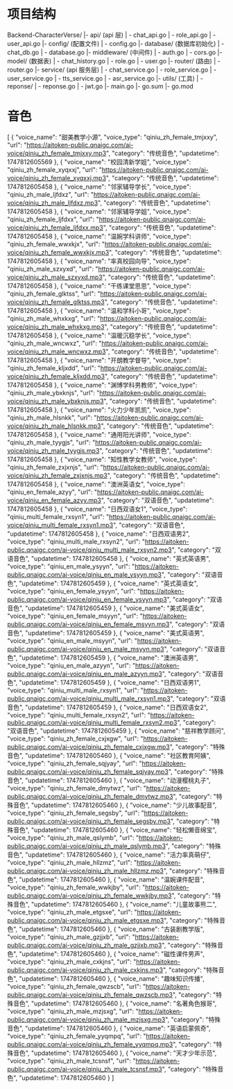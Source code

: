 # 项目结构
Backend-CharacterVerse/
|- api/         (api 层)
| - chat_api.go
| - role_api.go
| - user_api.go
|- config/      (配置文件)
| - config.go
|- database/    (数据库初始化)
| - chat_db.go
| - database.go
|- middleware/  (中间件)
| - auth.go
| - cors.go
|- model/       (数据表)
| - chat_history.go
| - role.go
| - user.go
|- router/      (路由)
| - router.go
|- service/     (api 服务层)
| - chat_service.go
| - role_service.go
| - user_service.go
| - tts_service.go
| - asr_service.go
|- utils/       (工具)
| - reponse/
|  - reponse.go
| - jwt.go
|- main.go
|- go.sum
|- go.mod


# 音色
[
  {
    "voice_name": "甜美教学小源",
    "voice_type": "qiniu_zh_female_tmjxxy",
    "url": "https://aitoken-public.qnaigc.com/ai-voice/qiniu_zh_female_tmjxxy.mp3",
    "category": "传统音色",
    "updatetime": 1747812605569
  },
  {
    "voice_name": "校园清新学姐",
    "voice_type": "qiniu_zh_female_xyqxxj",
    "url": "https://aitoken-public.qnaigc.com/ai-voice/qiniu_zh_female_xyqxxj.mp3",
    "category": "传统音色",
    "updatetime": 1747812605458
  },
  {
    "voice_name": "邻家辅导学长",
    "voice_type": "qiniu_zh_male_ljfdxz",
    "url": "https://aitoken-public.qnaigc.com/ai-voice/qiniu_zh_male_ljfdxz.mp3",
    "category": "传统音色",
    "updatetime": 1747812605458
  },
  {
    "voice_name": "邻家辅导学姐",
    "voice_type": "qiniu_zh_female_ljfdxx",
    "url": "https://aitoken-public.qnaigc.com/ai-voice/qiniu_zh_female_ljfdxx.mp3",
    "category": "传统音色",
    "updatetime": 1747812605458
  },
  {
    "voice_name": "温婉学科讲师",
    "voice_type": "qiniu_zh_female_wwxkjx",
    "url": "https://aitoken-public.qnaigc.com/ai-voice/qiniu_zh_female_wwxkjx.mp3",
    "category": "传统音色",
    "updatetime": 1747812605458
  },
  {
    "voice_name": "率真校园向导",
    "voice_type": "qiniu_zh_male_szxyxd",
    "url": "https://aitoken-public.qnaigc.com/ai-voice/qiniu_zh_male_szxyxd.mp3",
    "category": "传统音色",
    "updatetime": 1747812605458
  },
  {
    "voice_name": "干练课堂思思",
    "voice_type": "qiniu_zh_female_glktss",
    "url": "https://aitoken-public.qnaigc.com/ai-voice/qiniu_zh_female_glktss.mp3",
    "category": "传统音色",
    "updatetime": 1747812605458
  },
  {
    "voice_name": "温和学科小哥",
    "voice_type": "qiniu_zh_male_whxkxg",
    "url": "https://aitoken-public.qnaigc.com/ai-voice/qiniu_zh_male_whxkxg.mp3",
    "category": "传统音色",
    "updatetime": 1747812605458
  },
  {
    "voice_name": "温暖沉稳学长",
    "voice_type": "qiniu_zh_male_wncwxz",
    "url": "https://aitoken-public.qnaigc.com/ai-voice/qiniu_zh_male_wncwxz.mp3",
    "category": "传统音色",
    "updatetime": 1747812605458
  },
  {
    "voice_name": "开朗教学督导",
    "voice_type": "qiniu_zh_female_kljxdd",
    "url": "https://aitoken-public.qnaigc.com/ai-voice/qiniu_zh_female_kljxdd.mp3",
    "category": "传统音色",
    "updatetime": 1747812605458
  },
  {
    "voice_name": "渊博学科男教师",
    "voice_type": "qiniu_zh_male_ybxknjs",
    "url": "https://aitoken-public.qnaigc.com/ai-voice/qiniu_zh_male_ybxknjs.mp3",
    "category": "传统音色",
    "updatetime": 1747812605458
  },
  {
    "voice_name": "火力少年凯凯",
    "voice_type": "qiniu_zh_male_hlsnkk",
    "url": "https://aitoken-public.qnaigc.com/ai-voice/qiniu_zh_male_hlsnkk.mp3",
    "category": "传统音色",
    "updatetime": 1747812605458
  },
  {
    "voice_name": "通用阳光讲师",
    "voice_type": "qiniu_zh_male_tyygjs",
    "url": "https://aitoken-public.qnaigc.com/ai-voice/qiniu_zh_male_tyygjs.mp3",
    "category": "传统音色",
    "updatetime": 1747812605458
  },
  {
    "voice_name": "知性教学女教师",
    "voice_type": "qiniu_zh_female_zxjxnjs",
    "url": "https://aitoken-public.qnaigc.com/ai-voice/qiniu_zh_female_zxjxnjs.mp3",
    "category": "传统音色",
    "updatetime": 1747812605458
  },
  {
    "voice_name": "澳洲英语女",
    "voice_type": "qiniu_en_female_azyy",
    "url": "https://aitoken-public.qnaigc.com/ai-voice/qiniu_en_female_azyy.mp3",
    "category": "双语音色",
    "updatetime": 1747812605458
  },
  {
    "voice_name": "日西双语女1",
    "voice_type": "qiniu_multi_female_rxsyn1",
    "url": "https://aitoken-public.qnaigc.com/ai-voice/qiniu_multi_female_rxsyn1.mp3",
    "category": "双语音色",
    "updatetime": 1747812605458
  },
  {
    "voice_name": "日西双语男2",
    "voice_type": "qiniu_multi_male_rxsyn2",
    "url": "https://aitoken-public.qnaigc.com/ai-voice/qiniu_multi_male_rxsyn2.mp3",
    "category": "双语音色",
    "updatetime": 1747812605458
  },
  {
    "voice_name": "英式英语男",
    "voice_type": "qiniu_en_male_ysyyn",
    "url": "https://aitoken-public.qnaigc.com/ai-voice/qiniu_en_male_ysyyn.mp3",
    "category": "双语音色",
    "updatetime": 1747812605459
  },
  {
    "voice_name": "英式英语女",
    "voice_type": "qiniu_en_female_ysyyn",
    "url": "https://aitoken-public.qnaigc.com/ai-voice/qiniu_en_female_ysyyn.mp3",
    "category": "双语音色",
    "updatetime": 1747812605459
  },
  {
    "voice_name": "美式英语女",
    "voice_type": "qiniu_en_female_msyyn",
    "url": "https://aitoken-public.qnaigc.com/ai-voice/qiniu_en_female_msyyn.mp3",
    "category": "双语音色",
    "updatetime": 1747812605459
  },
  {
    "voice_name": "美式英语男",
    "voice_type": "qiniu_en_male_msyyn",
    "url": "https://aitoken-public.qnaigc.com/ai-voice/qiniu_en_male_msyyn.mp3",
    "category": "双语音色",
    "updatetime": 1747812605459
  },
  {
    "voice_name": "澳洲英语男",
    "voice_type": "qiniu_en_male_azyyn",
    "url": "https://aitoken-public.qnaigc.com/ai-voice/qiniu_en_male_azyyn.mp3",
    "category": "双语音色",
    "updatetime": 1747812605459
  },
  {
    "voice_name": "日西双语男1",
    "voice_type": "qiniu_multi_male_rxsyn1",
    "url": "https://aitoken-public.qnaigc.com/ai-voice/qiniu_multi_male_rxsyn1.mp3",
    "category": "双语音色",
    "updatetime": 1747812605459
  },
  {
    "voice_name": "日西双语女2",
    "voice_type": "qiniu_multi_female_rxsyn2",
    "url": "https://aitoken-public.qnaigc.com/ai-voice/qiniu_multi_female_rxsyn2.mp3",
    "category": "双语音色",
    "updatetime": 1747812605459
  },
  {
    "voice_name": "慈祥教学顾问",
    "voice_type": "qiniu_zh_female_cxjxgw",
    "url": "https://aitoken-public.qnaigc.com/ai-voice/qiniu_zh_female_cxjxgw.mp3",
    "category": "特殊音色",
    "updatetime": 1747812605460
  },
  {
    "voice_name": "社区教育阿姨",
    "voice_type": "qiniu_zh_female_sqjyay",
    "url": "https://aitoken-public.qnaigc.com/ai-voice/qiniu_zh_female_sqjyay.mp3",
    "category": "特殊音色",
    "updatetime": 1747812605460
  },
  {
    "voice_name": "动漫樱桃丸子",
    "voice_type": "qiniu_zh_female_dmytwz",
    "url": "https://aitoken-public.qnaigc.com/ai-voice/qiniu_zh_female_dmytwz.mp3",
    "category": "特殊音色",
    "updatetime": 1747812605460
  },
  {
    "voice_name": "少儿故事配音",
    "voice_type": "qiniu_zh_female_segsby",
    "url": "https://aitoken-public.qnaigc.com/ai-voice/qiniu_zh_female_segsby.mp3",
    "category": "特殊音色",
    "updatetime": 1747812605460
  },
  {
    "voice_name": "轻松懒音绵宝",
    "voice_type": "qiniu_zh_male_qslymb",
    "url": "https://aitoken-public.qnaigc.com/ai-voice/qiniu_zh_male_qslymb.mp3",
    "category": "特殊音色",
    "updatetime": 1747812605460
  },
  {
    "voice_name": "活力率真萌仔",
    "voice_type": "qiniu_zh_male_hllzmz",
    "url": "https://aitoken-public.qnaigc.com/ai-voice/qiniu_zh_male_hllzmz.mp3",
    "category": "特殊音色",
    "updatetime": 1747812605460
  },
  {
    "voice_name": "温婉课件配音",
    "voice_type": "qiniu_zh_female_wwkjby",
    "url": "https://aitoken-public.qnaigc.com/ai-voice/qiniu_zh_female_wwkjby.mp3",
    "category": "特殊音色",
    "updatetime": 1747812605460
  },
  {
    "voice_name": "儿童故事熊二",
    "voice_type": "qiniu_zh_male_etgsxe",
    "url": "https://aitoken-public.qnaigc.com/ai-voice/qiniu_zh_male_etgsxe.mp3",
    "category": "特殊音色",
    "updatetime": 1747812605460
  },
  {
    "voice_name": "古装剧教学版",
    "voice_type": "qiniu_zh_male_gzjjxb",
    "url": "https://aitoken-public.qnaigc.com/ai-voice/qiniu_zh_male_gzjjxb.mp3",
    "category": "特殊音色",
    "updatetime": 1747812605460
  },
  {
    "voice_name": "磁性课件男声",
    "voice_type": "qiniu_zh_male_cxkjns",
    "url": "https://aitoken-public.qnaigc.com/ai-voice/qiniu_zh_male_cxkjns.mp3",
    "category": "特殊音色",
    "updatetime": 1747812605460
  },
  {
    "voice_name": "趣味知识传播",
    "voice_type": "qiniu_zh_female_qwzscb",
    "url": "https://aitoken-public.qnaigc.com/ai-voice/qiniu_zh_female_qwzscb.mp3",
    "category": "特殊音色",
    "updatetime": 1747812605460
  },
  {
    "voice_name": "名著角色猴哥",
    "voice_type": "qiniu_zh_male_mzjsxg",
    "url": "https://aitoken-public.qnaigc.com/ai-voice/qiniu_zh_male_mzjsxg.mp3",
    "category": "特殊音色",
    "updatetime": 1747812605460
  },
  {
    "voice_name": "英语启蒙佩奇",
    "voice_type": "qiniu_zh_female_yyqmpq",
    "url": "https://aitoken-public.qnaigc.com/ai-voice/qiniu_zh_female_yyqmpq.mp3",
    "category": "特殊音色",
    "updatetime": 1747812605460
  },
  {
    "voice_name": "天才少年示范",
    "voice_type": "qiniu_zh_male_tcsnsf",
    "url": "https://aitoken-public.qnaigc.com/ai-voice/qiniu_zh_male_tcsnsf.mp3",
    "category": "特殊音色",
    "updatetime": 1747812605460
  }
]
